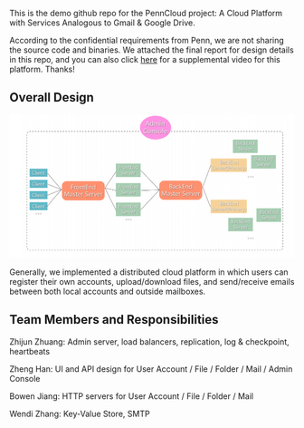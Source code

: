 This is the demo github repo for the PennCloud project: A Cloud Platform with Services Analogous to Gmail & Google Drive.

According to the confidential requirements from Penn, we are not sharing the source code and binaries. We attached the final report for design details in this repo, and you can also click [here](https://www.youtube.com/watch?v=CPbpUIeX2to) for a supplemental video for this platform. Thanks!



## Overall Design

![image-20231002130115169](pics\img.png)

Generally, we implemented a distributed cloud platform in which users can register their own accounts, upload/download files, and send/receive emails between both local accounts and outside mailboxes.



## **Team Members and Responsibilities**

Zhijun Zhuang: Admin server, load balancers, replication, log & checkpoint, heartbeats

Zheng Han: UI and API design for User Account / File / Folder / Mail / Admin Console

Bowen Jiang: HTTP servers for User Account / File / Folder / Mail

Wendi Zhang: Key-Value Store, SMTP